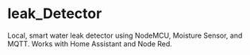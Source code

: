 # leak_Detector
Local, smart water leak detector using NodeMCU, Moisture Sensor, and MQTT. Works with Home Assistant and Node Red.
